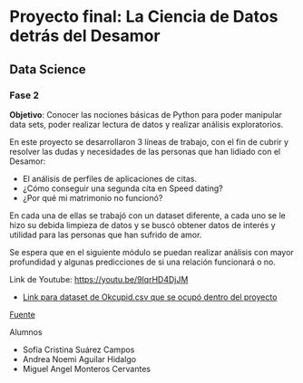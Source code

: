 # Proyecto final: La Ciencia de Datos detrás del Desamor
## Data Science
### Fase 2

**Objetivo**: Conocer las nociones básicas de Python para poder manipular data sets, poder realizar lectura de datos y realizar análisis exploratorios.

En este proyecto se desarrollaron 3 líneas de trabajo, con el fin de cubrir y resolver las dudas y necesidades de las personas que han lidiado con el Desamor:
- El análisis de perfiles de aplicaciones de citas.
- ¿Cómo conseguir una segunda cita en Speed dating?
- ¿Por qué mi matrimonio no funcionó?

En cada una de ellas se trabajó con un dataset diferente, a cada uno se le hizo su debida limpieza de datos y se buscó obtener datos de interés y utilidad para las personas que han sufrido de amor.

Se espera que en el siguiente módulo se puedan realizar análisis con mayor profundidad y algunas predicciones de si una relación funcionará o no.

Link de Youtube: https://youtu.be/9lqrHD4DjJM

- [Link para dataset de Okcupid.csv que se ocupó dentro del proyecto](https://drive.google.com/file/d/1G0SG1c-awt6w8ypbgSzaxzl-3RB9db8e/view?usp=sharing)

[Fuente](https://www.kaggle.com/andrewmvd/okcupid-profiles?select=okcupid_profiles.csv)

Alumnos 
* Sofía Cristina Suárez Campos
* Andrea Noemi Aguilar Hidalgo
* Miguel Angel Monteros Cervantes
